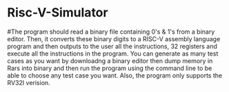 # Risc-V-Simulator
#The program should read a binary file containing 0's & 1's from a binary editor. Then, it converts these binary digits to a RISC-V assembly language program and then outputs to the user all the instructions, 32 registers and execute all the instructions in the program. You can generate as many test cases as you want by downloadng a binary editor then dump memory in Rars into binary and then run the program using the command line to be able to choose any test case you want. Also, the program only supports the RV32I verision.

